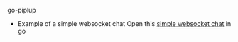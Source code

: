go-piplup
- Example of a simple websocket chat Open this [simple websocket chat](./simple-websocket-chat) in go
